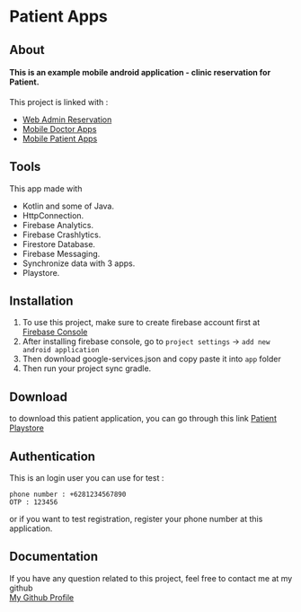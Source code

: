 # Patient Apps
## About
#### This is an example mobile android application - clinic reservation for Patient.
This project is linked with :
- [Web Admin Reservation](https://github.com/ryanisml/klinik-reservation)
- [Mobile Doctor Apps](https://github.com/ryanisml/ismailid-dokter-app)
- [Mobile Patient Apps](https://github.com/ryanisml/ismailid-pasien-app)

## Tools
This app made with
- Kotlin and some of Java.
- HttpConnection.
- Firebase Analytics.
- Firebase Crashlytics.
- Firestore Database.
- Firebase Messaging.
- Synchronize data with 3 apps.
- Playstore.

## Installation
1. To use this project, make sure to create firebase account first at [Firebase Console](https://console.firebase.google.com/)
2. After installing firebase console, go to `project settings` -> `add new android application`
3. Then download google-services.json and copy paste it into `app` folder
4. Then run your project sync gradle.

## Download
to download this patient application, you can go through this link
[Patient Playstore](https://play.google.com/store/apps/details?id=id.ismail.pasienapps)

## Authentication
This is an login user you can use for test :
```
phone number : +6281234567890
OTP : 123456
```
or if you want to test registration, register your phone number at this application.

## Documentation
If you have any question related to this project, feel free to contact me at my github <br/>
[My Github Profile](https://github.com/ryanisml)
